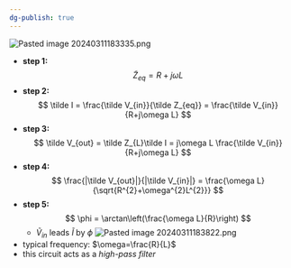 ```yaml
---
dg-publish: true
---
```

![Pasted image 20240311183335.png](/img/user/pics/Pasted%20image%2020240311183335.png)
- **step 1:**
$$
\tilde Z_{eq}= R + j\omega L
$$
- **step 2:**
$$
\tilde I = \frac{\tilde V_{in}}{\tilde Z_{eq}} = \frac{\tilde V_{in}}{R+j\omega L}
$$
- **step 3:**
$$
\tilde V_{out} = \tilde Z_{L}\tilde I = j\omega L \frac{\tilde V_{in}}{R+j\omega L}
$$
- **step 4:**
$$
\frac{|\tilde V_{out}|}{|\tilde V_{in}|} = \frac{\omega L}{\sqrt{R^{2}+\omega^{2}L^{2}}}
$$
- **step 5:**
$$
\phi = \arctan\left(\frac{\omega L}{R}\right)
$$
	- ${} \tilde V_{in} {}$ leads $\tilde I$ by $\phi$
![Pasted image 20240311183822.png](/img/user/pics/Pasted%20image%2020240311183822.png)
- typical frequency: $\omega=\frac{R}{L}$
- this circuit acts as a *high-pass filter*
